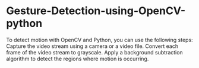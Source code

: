 # Gesture-Detection-using-OpenCV-python
To detect motion with OpenCV and Python, you can use the following steps: Capture the video stream using a camera or a video file. Convert each frame of the video stream to grayscale. Apply a background subtraction algorithm to detect the regions where motion is occurring.
